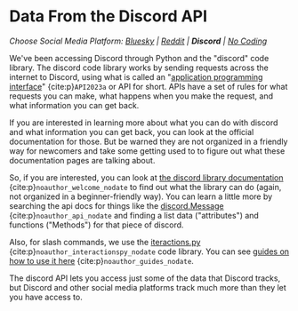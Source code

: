 # Data From the Discord API
_Choose Social Media Platform: <a href='../../bsky/ch08_data_mining/02_platform_api_data.html'>Bluesky</a> | <a href='../../reddit/ch08_data_mining/02_platform_api_data.html'>Reddit</a> | __Discord__ | <a href='../../nocode/ch08_data_mining/02_platform_api_data.html'>No Coding</a>_


We've been accessing Discord through Python and the "discord" code library. The discord code library works by sending requests across the internet to Discord, using what is called an "[application programming interface](https://en.wikipedia.org/wiki/API)" {cite:p}`API2023a` or API for short. APIs have a set of rules for what requests you can make, what happens when you make the request, and what information you can get back.

If you are interested in learning more about what you can do with discord and what information you can get back, you can look at the official documentation for those. But be warned they are not organized in a friendly way for newcomers and take some getting used to to figure out what these documentation pages are talking about.

So, if you are interested, you can look at [the discord library documentation](https://discordpy.readthedocs.io/en/stable/) {cite:p}`noauthor_welcome_nodate` to find out what the library can do (again, not organized in a beginner-friendly way). You can learn a little more by searching the api docs for things like the [discord.Message](https://discordpy.readthedocs.io/en/stable/api.html#discord.Message) {cite:p}`noauthor_api_nodate` and finding a list data ("attributes") and functions ("Methods") for that piece of discord.


Also, for slash commands, we use the [iteractions.py](https://interactions-py.github.io/interactions.py/) {cite:p}`noauthor_interactionspy_nodate` code library. You can see [guides on how to use it here](https://interactions-py.github.io/interactions.py/Guides/) {cite:p}`noauthor_guides_nodate`.

The discord API lets you access just some of the data that Discord tracks, but Discord and other social media platforms track much more than they let you have access to.
